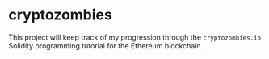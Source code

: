 # cryptozombies

This project will keep track of my progression through the `cryptozombies.io` Solidity programming tutorial for the Ethereum blockchain.